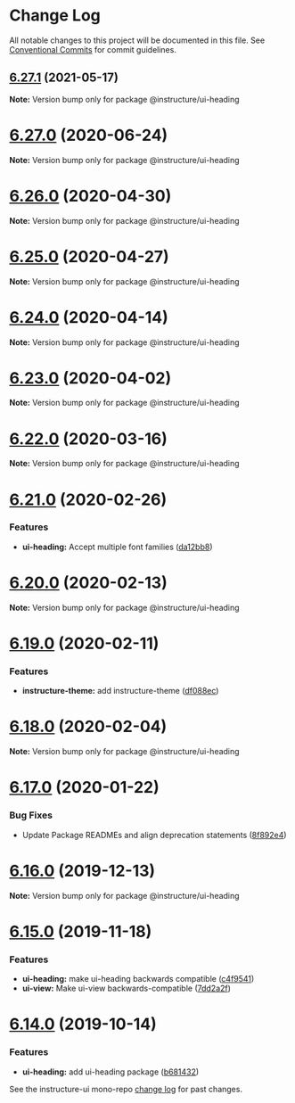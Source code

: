 # Change Log

All notable changes to this project will be documented in this file.
See [Conventional Commits](https://conventionalcommits.org) for commit guidelines.

## [6.27.1](https://github.com/instructure/instructure-ui/compare/v6.27.0...v6.27.1) (2021-05-17)

**Note:** Version bump only for package @instructure/ui-heading





# [6.27.0](https://github.com/instructure/instructure-ui/compare/v6.26.0...v6.27.0) (2020-06-24)

**Note:** Version bump only for package @instructure/ui-heading





# [6.26.0](https://github.com/instructure/instructure-ui/compare/v6.25.0...v6.26.0) (2020-04-30)

**Note:** Version bump only for package @instructure/ui-heading





# [6.25.0](https://github.com/instructure/instructure-ui/compare/v6.24.0...v6.25.0) (2020-04-27)

**Note:** Version bump only for package @instructure/ui-heading





# [6.24.0](https://github.com/instructure/instructure-ui/compare/v6.23.0...v6.24.0) (2020-04-14)

**Note:** Version bump only for package @instructure/ui-heading





# [6.23.0](https://github.com/instructure/instructure-ui/compare/v6.22.0...v6.23.0) (2020-04-02)

**Note:** Version bump only for package @instructure/ui-heading





# [6.22.0](https://github.com/instructure/instructure-ui/compare/v6.21.0...v6.22.0) (2020-03-16)

**Note:** Version bump only for package @instructure/ui-heading





# [6.21.0](https://github.com/instructure/instructure-ui/compare/v6.20.0...v6.21.0) (2020-02-26)


### Features

* **ui-heading:** Accept multiple font families ([da12bb8](https://github.com/instructure/instructure-ui/commit/da12bb8))





# [6.20.0](https://github.com/instructure/instructure-ui/compare/v6.19.0...v6.20.0) (2020-02-13)

**Note:** Version bump only for package @instructure/ui-heading





# [6.19.0](https://github.com/instructure/instructure-ui/compare/v6.18.0...v6.19.0) (2020-02-11)


### Features

* **instructure-theme:** add instructure-theme ([df088ec](https://github.com/instructure/instructure-ui/commit/df088ec))





# [6.18.0](https://github.com/instructure/instructure-ui/compare/v6.17.0...v6.18.0) (2020-02-04)

**Note:** Version bump only for package @instructure/ui-heading





# [6.17.0](https://github.com/instructure/instructure-ui/compare/v6.16.0...v6.17.0) (2020-01-22)


### Bug Fixes

* Update Package READMEs and align deprecation statements ([8f892e4](https://github.com/instructure/instructure-ui/commit/8f892e4))





# [6.16.0](https://github.com/instructure/instructure-ui/compare/v6.15.0...v6.16.0) (2019-12-13)

**Note:** Version bump only for package @instructure/ui-heading





# [6.15.0](https://github.com/instructure/instructure-ui/compare/v6.14.0...v6.15.0) (2019-11-18)


### Features

* **ui-heading:** make ui-heading backwards compatible ([c4f9541](https://github.com/instructure/instructure-ui/commit/c4f9541))
* **ui-view:** Make ui-view backwards-compatible ([7dd2a2f](https://github.com/instructure/instructure-ui/commit/7dd2a2f))





# [6.14.0](https://github.com/instructure/instructure-ui/compare/v6.13.0...v6.14.0) (2019-10-14)


### Features

* **ui-heading:** add ui-heading package ([b681432](https://github.com/instructure/instructure-ui/commit/b681432))





See the instructure-ui mono-repo [change log](#CHANGELOG) for past changes.

